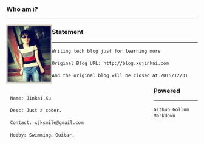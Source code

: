

### Who am i?

***

<img src="/Resource/2016/jk.png" width="120px" style="float:left;" />

<pre style="width:75%;float:left;margin-left:10px;">
<code>
Name: Jinkai.Xu

Desc: Just a coder.
    
Contact: xjksmile@gmail.com

Hobby: Swimming、Guitar.    
</code>
</pre>

    
### Statement

***

    Writing tech blog just for learning more

    Original Blog URL: http://blog.xujinkai.com
    
    And the original blog will be closed at 2015/12/31.
    
    

### Powered

***

    Github Gollum Markdown



